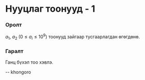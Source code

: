 Нууцлаг тоонууд - 1
===================

### Оролт
$a_1$, $a_2$ ($0 ≤ a_i ≤ 10^9$) тоонууд зайгаар тусгаарлагдан өгөгдөнө.


### Гаралт
Ганц бүхэл тоо хэвлэ.

-- khongoro
